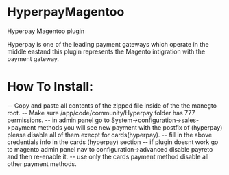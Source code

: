 # HyperpayMagentoo
Hyperpay Magentoo plugin

Hyperpay is one of the leading payment gateways which operate in the middle eastand this plugin represents the Magento intigration with the payment gateway.

How To Install:
===============================

-- Copy and paste all contents of the zipped file inside of the the manegto root.
-- Make sure /app/code/community/Hyperpay folder has 777 permissions.
-- in admin panel go to System->configuration->sales->payment methods you will see new payment with the postfix of (hyperpay) please disable all of them execpt for cards(hyperpay).
-- fill in the above credentials info in the cards (hyperpay) section
-- if plugin doesnt work go to magento admin panel nav to configuration->advanced disable payreto and then re-enable it.
-- use only the cards payment method disable all other payment methods.
